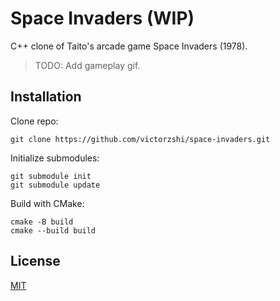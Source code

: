 # Space Invaders (WIP)

C++ clone of Taito's arcade game Space Invaders (1978).

> TODO: Add gameplay gif.

## Installation

Clone repo:

```
git clone https://github.com/victorzshi/space-invaders.git
```

Initialize submodules:

```
git submodule init
git submodule update
```

Build with CMake:

```
cmake -B build
cmake --build build
```

## License

[MIT](https://choosealicense.com/licenses/mit/)
